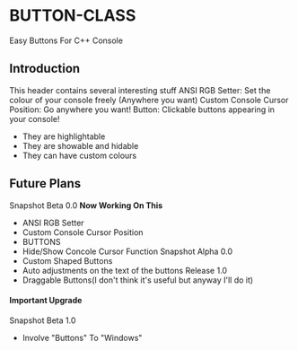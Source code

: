 # BUTTON-CLASS
Easy Buttons For C++ Console

## Introduction
This header contains several interesting stuff
  ANSI RGB Setter: Set the colour of your console freely (Anywhere you want)
  Custom Console Cursor Position: Go anywhere you want!
  Button: Clickable buttons appearing in your console!
  - They are highlightable
  - They are showable and hidable
  - They can have custom colours
## Future Plans
Snapshot Beta 0.0 **Now Working On This**
  - ANSI RGB Setter
  - Custom Console Cursor Position
  - BUTTONS
  - Hide/Show Concole Cursor Function
Snapshot Alpha 0.0
  - Custom Shaped Buttons
  - Auto adjustments on the text of the buttons
Release 1.0
  - Draggable Buttons(I don't think it's useful but anyway I'll do it)
#### Important Upgrade
Snapshot Beta 1.0
  - Involve "Buttons" To "Windows"
